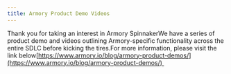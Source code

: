 ```yaml
---
title: Armory Product Demo Videos
---
```



Thank you for taking an interest in Armory SpinnakerWe have a series of product demo and videos outlining Armory-specific functionality across the entire SDLC before kicking the tires.For more information, please visit the link below[https://www.armory.io/blog/armory-product-demos/](https://www.armory.io/blog/armory-product-demos/) 

